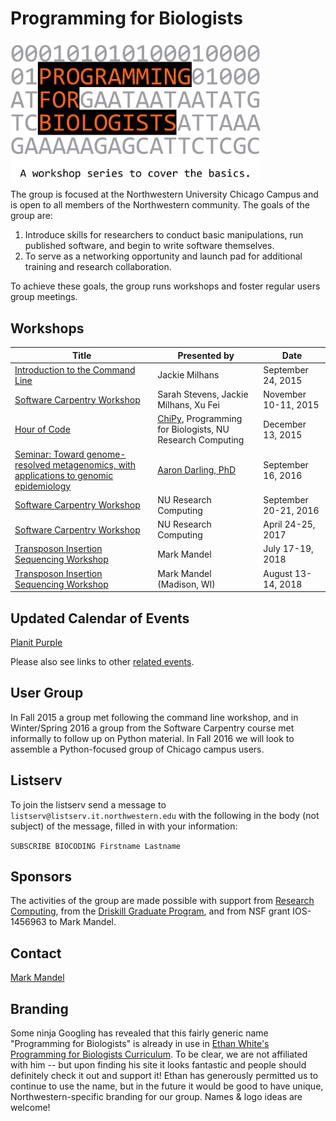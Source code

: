 # Programming for Biologists

<img src="images/pfb-logo.png" alt="Programming for Biologists Logo" width="400" align="center">

The group is focused at the Northwestern University Chicago Campus and is open to all members of the Northwestern community. The goals of the group are:

1. Introduce skills for researchers to conduct basic manipulations, run published software, and begin to write software themselves.
2. To serve as a networking opportunity and launch pad for additional training and research collaboration.

To achieve these goals, the group runs workshops and foster regular users group meetings.

## Workshops

| Title | Presented by | Date |
| ----- | --------- | ---- |
| [Introduction to the Command Line](workshops/command-line-2015-09-24.md) | Jackie Milhans | September 24, 2015 |
| [Software Carpentry Workshop](http://xuf12.github.io/2015-11-10-northwesternu/) | Sarah Stevens, Jackie Milhans, Xu Fei | November 10-11, 2015 |
| [Hour of Code](http://chipyhourofcode.pythonanywhere.com) | [ChiPy](http://www.chipy.org), Programming for Biologists, NU Research Computing | December 13, 2015 |
| [Seminar: Toward genome-resolved metagenomics, with applications to genomic epidemiology](http://planitpurple.northwestern.edu/event/502043) | [Aaron Darling, PhD](http://darlinglab.org) | September 16, 2016 |
| [Software Carpentry Workshop](https://nuitrcs.github.io/ProgrammingForBiologists/) | NU Research Computing | September 20-21, 2016 |
| [Software Carpentry Workshop](https://nuitrcs.github.io/NU-SWC-April2017/) | NU Research Computing | April 24-25, 2017 |
| [Transposon Insertion Sequencing Workshop](https://2017-dibsi-tnseq.readthedocs.io/en/latest/) | Mark Mandel | July 17-19, 2018 |
| [Transposon Insertion Sequencing Workshop](https://2018-inseq-workshop.readthedocs.io/en/latest/) | Mark Mandel (Madison, WI) | August 13-14, 2018 |



## Updated Calendar of Events

[Planit Purple](http://planitpurple.northwestern.edu/calendar/4084)

Please also see links to other [related events](related.md).

## User Group

In Fall 2015 a group met following the command line workshop, and in Winter/Spring 2016 a group from the Software Carpentry course met informally to follow up on Python material. In Fall 2016 we will look to assemble a Python-focused group of Chicago campus users.

## Listserv

To join the listserv send a message to `listserv@listserv.it.northwestern.edu` with the following in the body (not subject) of the message, filled in with your information:

`SUBSCRIBE BIOCODING Firstname Lastname`

## Sponsors

The activities of the group are made possible with support from [Research Computing](http://www.it.northwestern.edu/research/), from the [Driskill Graduate Program](http://www.feinberg.northwestern.edu/sites/dgp/), and from NSF grant IOS-1456963 to Mark Mandel.

## Contact

[Mark Mandel](http://www.feinberg.northwestern.edu/faculty-profiles/az/profile.html?xid=18804)

## Branding

Some ninja Googling has revealed that this fairly generic name "Programming for Biologists" is already in use in [Ethan White's Programming for Biologists Curriculum](http://www.programmingforbiologists.org). To be clear, we are not affiliated with him -- but upon finding his site it looks fantastic and people should definitely check it out and support it! Ethan has generously permitted us to continue to use the name, but in the future it would be good to have unique, Northwestern-specific branding for our group. Names & logo ideas are welcome!
